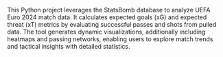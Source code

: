 This Python project leverages the StatsBomb database to analyze UEFA Euro 2024 match data. It calculates expected goals (xG) and expected threat (xT) metrics by evaluating successful passes and shots from pulled data. The tool generates dynamic visualizations, additionally including heatmaps and passing networks, enabling users to explore match trends and tactical insights with detailed statistics.
